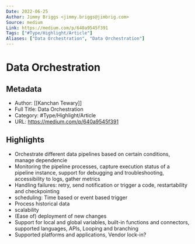 ```yaml
---
Date: 2022-06-25
Author: Jimmy Briggs <jimmy.briggs@jimbrig.com>
Source: medium
Link: https://medium.com/p/640a9545f391
Tags: ["#Type/Highlight/Article"]
Aliases: ["Data Orchestration", "Data Orchestration"]
---
```

# Data Orchestration

## Metadata
- Author: [[Kanchan Tewary]]
- Full Title: Data Orchestration
- Category: #Type/Highlight/Article
- URL: https://medium.com/p/640a9545f391

## Highlights
- Orchestrate different data pipelines based on certain conditions, manage dependencie
- Monitoring the pipeline processes, capture execution status of a pipeline instance, support for debugging and troubleshooting, accessibility to logs, gather metrics
- Handling failures: retry, send notification or trigger a code, restartability and checkpointing
- scheduling: Time based or event based trigger
- Process historical data
- scalability
- (Ease of) deployment of new changes
- Support for local and global variables, built-in functions and connectors, supported languages, APIs, Looping and branching
- Supported platforms and applications, Vendor lock-in?

